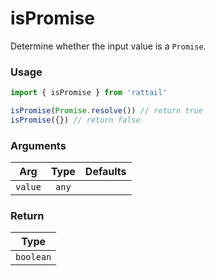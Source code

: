 # isPromise

Determine whether the input value is a `Promise`.

### Usage

```ts
import { isPromise } from 'rattail'

isPromise(Promise.resolve()) // return true
isPromise({}) // return false
```

### Arguments

| Arg     | Type  | Defaults |
| ------- | :---: | -------: |
| `value` | `any` |          |

### Return

|   Type    |
| :-------: |
| `boolean` |
